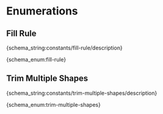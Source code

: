 # Enumerations


<h2 id="fill-rule">Fill Rule</h2>

{schema_string:constants/fill-rule/description}

{schema_enum:fill-rule}



<h2 id="trim-multiple-shapes">Trim Multiple Shapes</h2>

{schema_string:constants/trim-multiple-shapes/description}

{schema_enum:trim-multiple-shapes}
